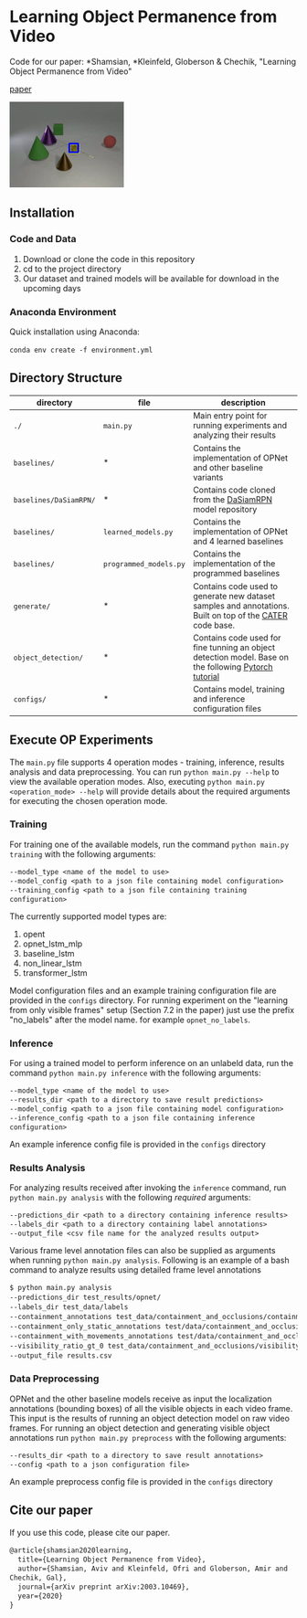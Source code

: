 # Learning Object Permanence from Video
Code for our paper: *Shamsian, *Kleinfeld, Globerson & Chechik, "Learning Object Permanence from Video" <br>

<a href="https://arxiv.org/abs/2003.10469" target="_blank">paper</a> <br>
<!-- <a href="https://chechiklab.biu.ac.il/~yuvval/COSMO/" target="_blank">project page</a> <br> -->

![](gifs/opnet.gif)

## Installation
### Code and Data

 1. Download or clone the code in this repository
 2. cd to the project directory
 3. Our dataset and trained models will be available for download in the upcoming days

### Anaconda Environment

Quick installation using Anaconda:
  
`conda env create -f environment.yml`
    

## Directory Structure
directory | file | description
---|---|---
`./` | `main.py` | Main entry point for running experiments and analyzing their results
`baselines/` | * | Contains the implementation of OPNet and other baseline variants
`baselines/DaSiamRPN/` | * | Contains code cloned from the [DaSiamRPN](https://github.com/foolwood/DaSiamRPN) model repository
`baselines/` | `learned_models.py` | Contains the implementation of OPNet and 4 learned baselines
`baselines/` | `programmed_models.py` | Contains the implementation of the programmed baselines
`generate/` | * | Contains code used to generate new dataset samples and annotations. Built on top of the [CATER](https://github.com/rohitgirdhar/CATER) code base.
`object_detection/` | * | Contains code used for fine tunning an object detection model. Base on the following [Pytorch tutorial](https://pytorch.org/tutorials/intermediate/torchvision_tutorial.html)
`configs/` | * | Contains model, training and inference configuration files


## Execute OP Experiments
The `main.py` file supports 4 operation modes - training, inference, results analysis and data preprocessing.
You can run `python main.py --help` to view the available operation modes.
Also, executing `python main.py <operation_mode> --help` will provide details about the required arguments for executing the chosen operation mode.

### Training
For training one of the available models,
run the command `python main.py training` with the following arguments:
```
--model_type <name of the model to use>
--model_config <path to a json file containing model configuration>
--training_config <path to a json file containing training configuration>
```

The currently supported model types are: 
1. opent 
2. opnet_lstm_mlp
3. baseline_lstm
4. non_linear_lstm
5. transformer_lstm

Model configuration files and an example training configuration file are provided in the `configs` directory.
For running experiment on the "learning from only visible frames" setup (Section 7.2 in the paper) just use the prefix "no_labels" after the model name. for example ```opnet_no_labels```.
 
### Inference
For using a trained model to perform inference on an unlabeld data, 
run the command `python main.py inference` with the following arguments:
```
--model_type <name of the model to use>
--results_dir <path to a directory to save result predictions>
--model_config <path to a json file containing model configuration>
--inference_config <path to a json file containing inference configuration>
```
An example inference config file is provided in the `configs` directory

### Results Analysis
For analyzing results received after invoking the `inference` command, run `python main.py analysis` with the following *required* arguments:
```
--predictions_dir <path to a directory containing inference results>
--labels_dir <path to a directory containing label annotations>
--output_file <csv file name for the analyzed results output>
```
Various frame level annotation files can also be supplied as arguments when running `python main.py analysis`.
Following is an example of a bash command to analyze results using detailed frame level annotations
```sh
$ python main.py analysis 
--predictions_dir test_results/opnet/ 
--labels_dir test_data/labels 
--containment_annotations test_data/containment_and_occlusions/containment_annotations.txt
--containment_only_static_annotations test/data/containment_and_occlusions/containment_only_static_annotations.txt 
--containment_with_movements_annotations test/data/containment_and_occlusions/containment_with_move_annotations.txt 
--visibility_ratio_gt_0 test_data/containment_and_occlusions/visibility_rate_gt_0.txt
--output_file results.csv
```

### Data Preprocessing
OPNet and the other baseline models receive as input the localization annotations (bounding boxes) of all the visible objects in each video frame.
This input is the results of running an object detection model on raw video frames.
For running an object detection and generating visible object annotations run `python main.py preprocess` with the following arguments:
```
--results_dir <path to a directory to save result annotations>
--config <path to a json configuration file>
```
An example preprocess config file is provided in the `configs` directory

## Cite our paper
If you use this code, please cite our paper.
```
@article{shamsian2020learning,
  title={Learning Object Permanence from Video},
  author={Shamsian, Aviv and Kleinfeld, Ofri and Globerson, Amir and Chechik, Gal},
  journal={arXiv preprint arXiv:2003.10469},
  year={2020}
}
```

